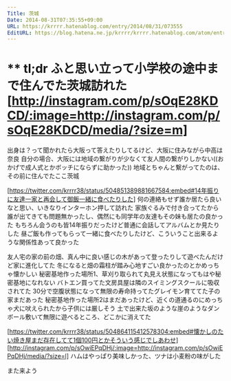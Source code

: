 ```yaml
---
Title: 茨城
Date: 2014-08-31T07:35:55+09:00
URL: https://krrrr.hatenablog.com/entry/2014/08/31/073555
EditURL: https://blog.hatena.ne.jp/krrrr/krrrr.hatenablog.com/atom/entry/12921228815731663548
---
```


** tl;dr
ふと思い立って小学校の途中まで住んでた茨城訪れた
[http://instagram.com/p/sOqE28KDCD/:image=http://instagram.com/p/sOqE28KDCD/media/?size=m]
====
出身は？って聞かれたら大阪って答えたりしてるけど、大阪に住みながら中高は奈良
自分の場合、大阪には地域の繋がりが少なくて友人間の繋がりしかない((おかげで成人式とかボッチにならずに助かった))
地域とちゃんと繋がってたのは、その前に住んでたここ茨城

[https://twitter.com/krrrr38/status/504851389881667584:embed#14年振りに友達一家と再会して御飯一緒に食べたりした]
何の連絡もせず誰か居たら良いなと思い、いきなりインターホン押して訪れた
家族ぐるみで付き合ってたから誰が出てきても問題無かったし、偶然にも同学年の友達もその妹も居たの良かった
もちろん会うのも皆14年振りだったけど普通に会話してアルバムとか見たりした
昼ご飯も作ってもらって一緒に食べたりしたけど、こういうこと出来るような関係性あって良かった

友人宅の家の前の畑、真ん中に良い感じの木があって登ったりして遊べたんだけど家に進化してた
冬になると畑の霜柱が踏み心地すごい良かったのとかめっちゃ懐かしい
秘密基地作った場所1、草刈り取られて丸見え状態になってもはや秘密基地になれない
バトエン買ってた文房具屋は隣のスイミングスクールに吸収されてた
30分で空腹状態になって無限の寿命持ってたグレイモン育ててた子の家まだあった
秘密基地作った場所2はまだあったけど、近くの道通るのにめっちゃ犬に吠えられたから子供には厳しそう
土で出来た坂のような崖のようなダンボール敷いて無限に遊べるところ、どこかに消えてた

[https://twitter.com/krrrr38/status/504864115412578304:embed#懐かしのたい焼き屋まだ存在してて1個100円とかそういう感じでしあわせ]
[http://instagram.com/p/sOwiEPqDHj/:image=http://instagram.com/p/sOwiEPqDHj/media/?size=l]
ハムはやっぱり美味しかった、ツナは小麦粉の味がした

また来よう
